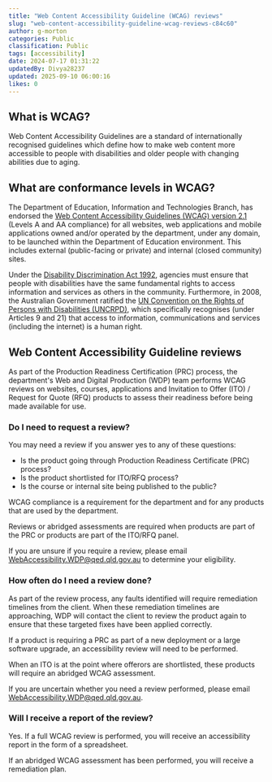 ```yaml
---
title: "Web Content Accessibility Guideline (WCAG) reviews"
slug: "web-content-accessibility-guideline-wcag-reviews-c84c60"
author: g-morton
categories: Public
classification: Public
tags: [accessibility]
date: 2024-07-17 01:31:22 
updatedBy: Divya28237
updated: 2025-09-10 06:00:16 
likes: 0
---
```


## What is WCAG?
Web Content Accessibility Guidelines are a standard of internationally recognised guidelines which define how to make web content more accessible to people with disabilities and older people with changing abilities due to aging.

## What are conformance levels in WCAG?
The Department of Education, Information and Technologies Branch, has endorsed the [Web Content Accessibility Guidelines (WCAG) version 2.1](https://www.w3.org/TR/WCAG21/) (Levels A and AA compliance) for all websites, web applications and mobile applications owned and/or operated by the department, under any domain, to be launched within the Department of Education environment. This includes external (public-facing or private) and internal (closed community) sites.

Under the [Disability Discrimination Act 1992](https://www.legislation.gov.au/Details/C2016C00763), agencies must ensure that people with disabilities have the same fundamental rights to access information and services as others in the community. Furthermore, in 2008, the Australian Government ratified the [UN Convention on the Rights of Persons with Disabilities (UNCRPD)](https://humanrights.gov.au/our-work/disability-rights/united-nations-convention-rights-persons-disabilities-uncrpd), which specifically recognises (under Articles 9 and 21) that access to information, communications and services (including the internet) is a human right.

## Web Content Accessibility Guideline reviews
As part of the Production Readiness Certification (PRC) process, the department's Web and Digital Production (WDP) team performs WCAG reviews on websites, courses, applications and Invitation to Offer (ITO) / Request for Quote (RFQ) products to assess their readiness before being made available for use.

### Do I need to request a review?
You may need a review if you answer yes to any of these questions:

* Is the product going through Production Readiness Certificate (PRC) process?
* Is the product shortlisted for ITO/RFQ process?
* Is the course or internal site being published to the public?

WCAG compliance is a requirement for the department and for any products that are used by the department.

Reviews or abridged assessments are required when products are part of the PRC or products are part of the ITO/RFQ panel.

If you are unsure if you require a review, please email [WebAccessibility.WDP@qed.qld.gov.au](mailto:WebAccessibility.WDP@qed.qld.gov.au) to determine your eligibility.

### How often do I need a review done?
As part of the review process, any faults identified will require remediation timelines from the client. When these remediation timelines are approaching, WDP will contact the client to review the product again to ensure that these targeted fixes have been applied correctly.

If a product is requiring a PRC as part of a new deployment or a large software upgrade, an accessibility review will need to be performed.

When an ITO is at the point where offerors are shortlisted, these products will require an abridged WCAG assessment.

If you are uncertain whether you need a review performed, please email [WebAccessibility.WDP@qed.qld.gov.au](mailto:WebAccessibility.WDP@qed.qld.gov.au).

### Will I receive a report of the review?
Yes. If a full WCAG review is performed, you will receive an accessibility report in the form of a spreadsheet. 

If an abridged WCAG assessment has been performed, you will receive a remediation plan.
